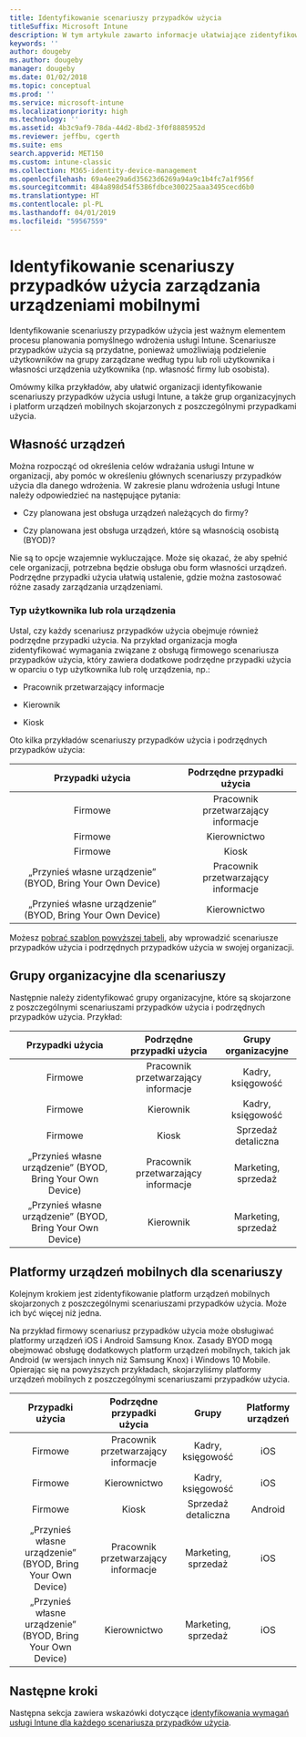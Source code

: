 ```yaml
---
title: Identyfikowanie scenariuszy przypadków użycia
titleSuffix: Microsoft Intune
description: W tym artykule zawarto informacje ułatwiające zidentyfikowanie scenariuszy przypadków użycia i podrzędnych przypadków użycia usługi Intune dla opartej tylko na chmurze implementacji usługi Microsoft Intune.
keywords: ''
author: dougeby
ms.author: dougeby
manager: dougeby
ms.date: 01/02/2018
ms.topic: conceptual
ms.prod: ''
ms.service: microsoft-intune
ms.localizationpriority: high
ms.technology: ''
ms.assetid: 4b3c9af9-78da-44d2-8bd2-3f0f8885952d
ms.reviewer: jeffbu, cgerth
ms.suite: ems
search.appverid: MET150
ms.custom: intune-classic
ms.collection: M365-identity-device-management
ms.openlocfilehash: 69a4ee29a6d35623d6269a94a9c1b4fc7a1f956f
ms.sourcegitcommit: 484a898d54f5386fdbce300225aaa3495cecd6b0
ms.translationtype: HT
ms.contentlocale: pl-PL
ms.lasthandoff: 04/01/2019
ms.locfileid: "59567559"
---
```

# <a name="identify-mobile-device-management-use-case-scenarios"></a>Identyfikowanie scenariuszy przypadków użycia zarządzania urządzeniami mobilnymi

Identyfikowanie scenariuszy przypadków użycia jest ważnym elementem procesu planowania pomyślnego wdrożenia usługi Intune. Scenariusze przypadków użycia są przydatne, ponieważ umożliwiają podzielenie użytkowników na grupy zarządzane według typu lub roli użytkownika i własności urządzenia użytkownika (np. własność firmy lub osobista).

Omówmy kilka przykładów, aby ułatwić organizacji identyfikowanie scenariuszy przypadków użycia usługi Intune, a także grup organizacyjnych i platform urządzeń mobilnych skojarzonych z poszczególnymi przypadkami użycia.

## <a name="device-ownership"></a>Własność urządzeń
Można rozpocząć od określenia celów wdrażania usługi Intune w organizacji, aby pomóc w określeniu głównych scenariuszy przypadków użycia dla danego wdrożenia. W zakresie planu wdrożenia usługi Intune należy odpowiedzieć na następujące pytania:

-   Czy planowana jest obsługa urządzeń należących do firmy?

-   Czy planowana jest obsługa urządzeń, które są własnością osobistą (BYOD)?

Nie są to opcje wzajemnie wykluczające. Może się okazać, że aby spełnić cele organizacji, potrzebna będzie obsługa obu form własności urządzeń. Podrzędne przypadki użycia ułatwią ustalenie, gdzie można zastosować różne zasady zarządzania urządzeniami.

### <a name="user-type-or-device-role"></a>Typ użytkownika lub rola urządzenia

Ustal, czy każdy scenariusz przypadków użycia obejmuje również podrzędne przypadki użycia. Na przykład organizacja mogła zidentyfikować wymagania związane z obsługą firmowego scenariusza przypadków użycia, który zawiera dodatkowe podrzędne przypadki użycia w oparciu o typ użytkownika lub rolę urządzenia, np.:

-   Pracownik przetwarzający informacje

-   Kierownik

-   Kiosk

Oto kilka przykładów scenariuszy przypadków użycia i podrzędnych przypadków użycia:

| **Przypadki użycia** | **Podrzędne przypadki użycia** |
|:---:|:---:|
| Firmowe | Pracownik przetwarzający informacje |              
| Firmowe | Kierownictwo |           
| Firmowe | Kiosk |
| „Przynieś własne urządzenie” (BYOD, Bring Your Own Device) | Pracownik przetwarzający informacje |           
| „Przynieś własne urządzenie” (BYOD, Bring Your Own Device) | Kierownictwo |

Możesz [pobrać szablon powyższej tabeli](https://gallery.technet.microsoft.com/Intune-deployment-planning-fae156c2?redir=0), aby wprowadzić scenariusze przypadków użycia i podrzędnych przypadków użycia w swojej organizacji.

## <a name="organizational-groups-for-your-scenarios"></a>Grupy organizacyjne dla scenariuszy

Następnie należy zidentyfikować grupy organizacyjne, które są skojarzone z poszczególnymi scenariuszami przypadków użycia i podrzędnych przypadków użycia. Przykład:

| **Przypadki użycia** | **Podrzędne przypadki użycia** | **Grupy organizacyjne** |
|:---:|:---:|:---:|
| Firmowe | Pracownik przetwarzający informacje | Kadry, księgowość |               
| Firmowe | Kierownik | Kadry, księgowość |            
| Firmowe | Kiosk | Sprzedaż detaliczna |
| „Przynieś własne urządzenie” (BYOD, Bring Your Own Device) | Pracownik przetwarzający informacje | Marketing, sprzedaż |            
| „Przynieś własne urządzenie” (BYOD, Bring Your Own Device) | Kierownik | Marketing, sprzedaż |


## <a name="mobile-device-platforms-for-your-scenarios"></a>Platformy urządzeń mobilnych dla scenariuszy

Kolejnym krokiem jest zidentyfikowanie platform urządzeń mobilnych skojarzonych z poszczególnymi scenariuszami przypadków użycia. Może ich być więcej niż jedna.

Na przykład firmowy scenariusz przypadków użycia może obsługiwać platformy urządzeń iOS i Android Samsung Knox. Zasady BYOD mogą obejmować obsługę dodatkowych platform urządzeń mobilnych, takich jak Android (w wersjach innych niż Samsung Knox) i Windows 10 Mobile. Opierając się na powyższych przykładach, skojarzyliśmy platformy urządzeń mobilnych z poszczególnymi scenariuszami przypadków użycia.

| **Przypadki użycia** | **Podrzędne przypadki użycia** | **Grupy** | **Platformy urządzeń** |   
|:---:|:---:|:---:|:---:|
| Firmowe | Pracownik przetwarzający informacje | Kadry, księgowość | iOS |                                                           
| Firmowe | Kierownictwo | Kadry, księgowość | iOS |                                                           
| Firmowe | Kiosk | Sprzedaż detaliczna | Android |
| „Przynieś własne urządzenie” (BYOD, Bring Your Own Device) | Pracownik przetwarzający informacje | Marketing, sprzedaż | iOS |                                                           
| „Przynieś własne urządzenie” (BYOD, Bring Your Own Device) | Kierownictwo | Marketing, sprzedaż | iOS |

## <a name="next-steps"></a>Następne kroki

Następna sekcja zawiera wskazówki dotyczące [identyfikowania wymagań usługi Intune dla każdego scenariusza przypadków użycia](planning-guide-requirements.md).
